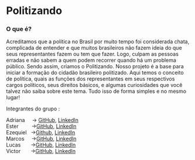 # Politizando

### O que é?
<p>Acreditamos que a política no Brasil por muito tempo foi considerada chata, complicada de entender e que muitos brasileiros não fazem ideia do que seus representantes fazem ou tem que fazer. Logo, culpam as pessoas erradas e não sabem a quem podem recorrer quando há um problema público. Sendo assim, criamos o Politizando. Nosso projeto é a base para iniciar a formação do cidadão brasileiro politizado. Aqui temos o conceito de política, quais as funções dos representantes em seus respectivos cargos políticos, seus direitos básicos, e algumas curiosidades que você talvez não saiba sobre este tema. Tudo isso de forma simples e no mesmo lugar!</p>

Integrantes  do grupo :

Adriana  _&nbsp;_  _&nbsp;_  -> [GitHub](https://github.com/AdrianaQMelo), [LinkedIn](https://www.linkedin.com/in/adrianaqmelo/)<br/>
Ester  _&nbsp;_  _&nbsp;_   _&nbsp;_  _&nbsp;_     ->[GitHub](https://github.com/ester346), [LinkedIn](https://www.linkedin.com/in/estercsoliveira/)<br/>
Ezequiel  _&nbsp;_  ->[Github](https://github.com/Ezequie1), [LinkedIn](https://www.linkedin.com/in/ezequielamoura/)<br/>
Marcos   _&nbsp;_  _&nbsp;_  ->[GitHub](https://github.com/Eu-O-Marcos), [LinkedIn](https://www.linkedin.com/in/oi-eu-sou-o-marcos/)<br/>
Lucas  _&nbsp;_  _&nbsp;_  _&nbsp;_    ->[GitHub](https://github.com/Lucas-Santos-Da-Silva), [LinkedIn](https://www.linkedin.com/in/lucas-santos-da-silva-7445b5210/)  <br/>
Victor  _&nbsp;_  _&nbsp;_  _&nbsp;_  ->[GitHub](https://github.com/Victor-Manoel-Public), [LinkedIn](https://www.linkedin.com/in/victor-manoel-da-silva/)<br/>
